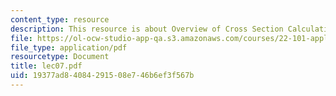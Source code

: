 ```yaml
---
content_type: resource
description: This resource is about Overview of Cross Section Calculation.
file: https://ol-ocw-studio-app-qa.s3.amazonaws.com/courses/22-101-applied-nuclear-physics-fall-2006/19377ad84084291508e746b6ef3f567b_lec07.pdf
file_type: application/pdf
resourcetype: Document
title: lec07.pdf
uid: 19377ad8-4084-2915-08e7-46b6ef3f567b
---
```

